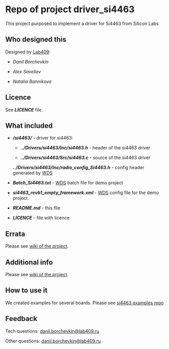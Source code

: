 # Repo of project **driver_si4463**

This project purposed to implement a driver for Si4463 from Silicon Labs

## Who designed this

Designed by [Lab409](http://lab409.ru):

* *Danil Borchevkin*

* *Alex Saveliev*

* *Natalia Bannikova*

## Licence

See ***LICENCE*** file.

## What included

* ***/si4463/*** - driver for si4463:

    * ***../Drivers/si4463/Inc/si4463.h*** - header of the si4463 driver

    * ***../Drivers/si4463/Src/si4463.c*** - source of the si4463 driver

    ***../Drivers/si4463/Inc/radio_config_Si4463.h*** - config header generated by [WDS](http://www.silabs.com/products/development-tools/software/wireless-development-suite)

* ***Batch_Si4463.txt*** - [WDS](http://www.silabs.com/products/development-tools/software/wireless-development-suite) batch file for demo project

* ***si4463_revb1_empty_framework.xml*** - [WDS](http://www.silabs.com/products/development-tools/software/wireless-development-suite) config file for the demo project.

* ***README.md*** - this file

* ***LICENCE*** - file with licence

## Errata

Please see [wiki of the project](https://github.com/Lab409/driver_si4463/wiki).

## Additional info

Please see [wiki of the project](https://github.com/Lab409/driver_si4463/wiki).

## How to use it

We created examples for several boards. Please see [si4463 examples repo](https://github.com/Lab409/example_si4463)

## Feedback

Tech questions: danil.borchevkin@lab409.ru

Other questions: danil.borchevkin@lab409.ru

